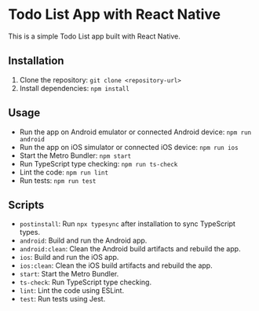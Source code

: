 # Todo List App with React Native

This is a simple Todo List app built with React Native.

## Installation

1. Clone the repository: `git clone <repository-url>`
2. Install dependencies: `npm install`

## Usage

- Run the app on Android emulator or connected Android device: `npm run android`
- Run the app on iOS simulator or connected iOS device: `npm run ios`
- Start the Metro Bundler: `npm start`
- Run TypeScript type checking: `npm run ts-check`
- Lint the code: `npm run lint`
- Run tests: `npm run test`

## Scripts

- `postinstall`: Run `npx typesync` after installation to sync TypeScript types.
- `android`: Build and run the Android app.
- `android:clean`: Clean the Android build artifacts and rebuild the app.
- `ios`: Build and run the iOS app.
- `ios:clean`: Clean the iOS build artifacts and rebuild the app.
- `start`: Start the Metro Bundler.
- `ts-check`: Run TypeScript type checking.
- `lint`: Lint the code using ESLint.
- `test`: Run tests using Jest.
